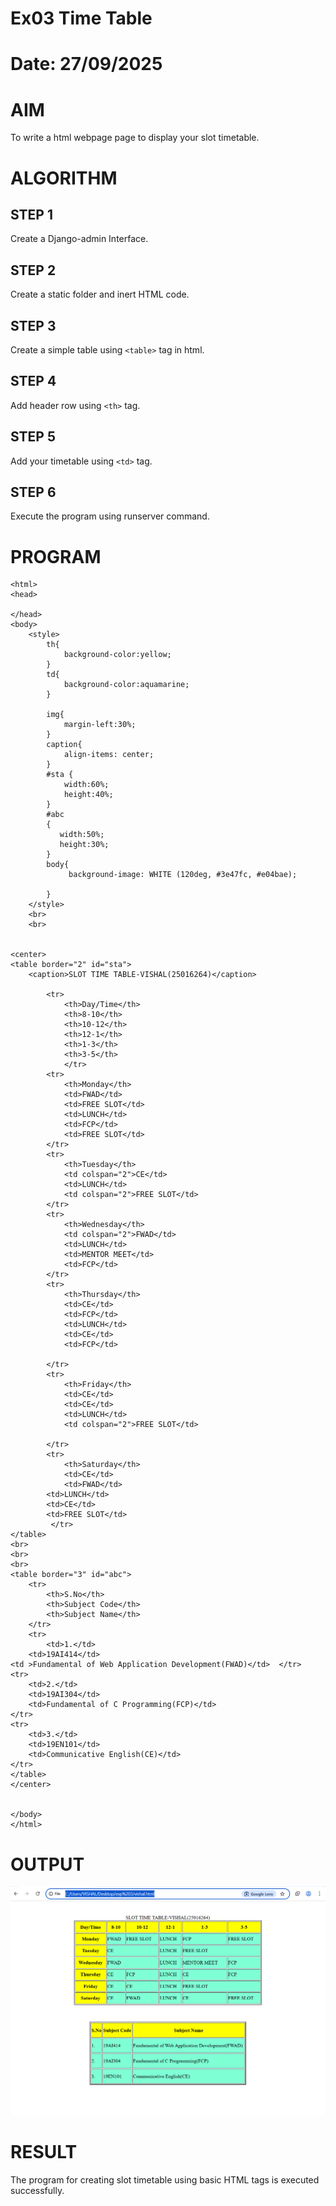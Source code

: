 # Ex03 Time Table
# Date: 27/09/2025
# AIM
To write a html webpage page to display your slot timetable.

# ALGORITHM
## STEP 1
Create a Django-admin Interface.

## STEP 2
Create a static folder and inert HTML code.

## STEP 3
Create a simple table using `<table>` tag in html.

## STEP 4
Add header row using `<th>` tag.

## STEP 5
Add your timetable using `<td>` tag.

## STEP 6
Execute the program using runserver command.

# PROGRAM
```
<html>
<head>

</head>
<body>
    <style>
        th{
            background-color:yellow;
        }
        td{
            background-color:aquamarine;
        }

        img{
            margin-left:30%;
        }
        caption{
            align-items: center;
        }
        #sta {
            width:60%;
            height:40%;
        }
        #abc
        {
           width:50%;
           height:30%;
        }
        body{
             background-image: WHITE (120deg, #3e47fc, #e04bae);

        }
    </style>
    <br>
    <br>

     
<center>
<table border="2" id="sta">
    <caption>SLOT TIME TABLE-VISHAL(25016264)</caption>
   
        <tr>
            <th>Day/Time</th>
            <th>8-10</th>
            <th>10-12</th>
            <th>12-1</th>
            <th>1-3</th>
            <th>3-5</th>
            </tr>
        <tr>
            <th>Monday</th>
            <td>FWAD</td>
            <td>FREE SLOT</td>
            <td>LUNCH</td>
            <td>FCP</td>
            <td>FREE SLOT</td>
        </tr>
        <tr>
            <th>Tuesday</th>
            <td colspan="2">CE</td>
            <td>LUNCH</td>
            <td colspan="2">FREE SLOT</td>
        </tr>
        <tr>
            <th>Wednesday</th>
            <td colspan="2">FWAD</td>
            <td>LUNCH</td>
            <td>MENTOR MEET</td>
            <td>FCP</td>
        </tr>
        <tr>
            <th>Thursday</th>
            <td>CE</td>
            <td>FCP</td>
            <td>LUNCH</td>
            <td>CE</td>
            <td>FCP</td>
            
        </tr>
        <tr>
            <th>Friday</th>
            <td>CE</td>
            <td>CE</td>
            <td>LUNCH</td>
            <td colspan="2">FREE SLOT</td>

        </tr>
        <tr>
            <th>Saturday</th>
            <td>CE</td>
            <td>FWAD</td>
        <td>LUNCH</td>
        <td>CE</td>
        <td>FREE SLOT</td>
         </tr>
</table>
<br>
<br>
<br>
<table border="3" id="abc">
    <tr>
        <th>S.No</th>
        <th>Subject Code</th>
        <th>Subject Name</th>
    </tr>
    <tr>
        <td>1.</td>
    <td>19AI414</td>  
<td >Fundamental of Web Application Development(FWAD)</td>  </tr>
<tr>
    <td>2.</td>
    <td>19AI304</td>
    <td>Fundamental of C Programming(FCP)</td>
</tr>
<tr>
    <td>3.</td>
    <td>19EN101</td>
    <td>Communicative English(CE)</td>
</tr>
</table>
</center>


</body>
</html>
```
# OUTPUT
![alt text](<Screenshot 2025-09-27 082054.png>)

# RESULT
The program for creating slot timetable using basic HTML tags is executed successfully.
